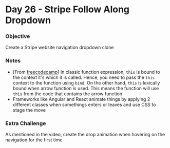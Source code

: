 # Day 26 - Stripe Follow Along Dropdown 
### Objective
Create a Stripe website navigation dropdown clone

### Notes
- [From [freecodecamp](https://www.freecodecamp.org/news/when-and-why-you-should-use-es6-arrow-functions-and-when-you-shouldnt-3d851d7f0b26/)] In classic function expression, `this` is bound to the context it's which it is called. Hence, you need to pass the `this` context to the function using `bind`. On the other hand, `this` is lexically bound when arrow function is used. This means the function will use `this` from the code that contains the arrow function 
- Frameworks like Angular and React animate things by applying 2 different classes when somethings enters or leaves and use CSS to stage the move


### Extra Challenge
As mentioned in the video, create the drop animation when hovering on the navigation for the first time
